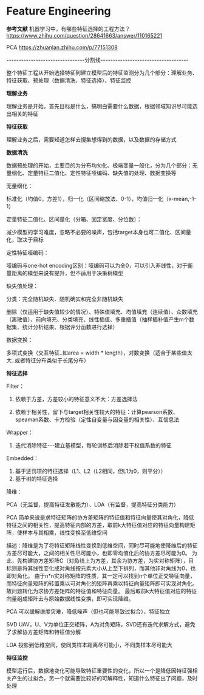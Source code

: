 # Feature Engineering

**参考文献**
机器学习中，有哪些特征选择的工程方法？ https://www.zhihu.com/question/28641663/answer/110165221

PCA https://zhuanlan.zhihu.com/p/77151308

--------------------------------分割线------------------------------------

整个特征工程从开始选择特征到建立模型后的特征监测分为几个部分：理解业务、特征获取、预处理（数据清洗、特征选择）、特征监控

**理解业务**

理解业务是开始，首先目标是什么，搞明白需要什么数据，根据领域知识尽可能选出相关的特征

**特征获取**

理解业务之后，需要知道怎样去搜集想得到的数据，以及数据的存储方式

**数据清洗**

数据预处理的开始，主要目的为分布均匀化、极端变量一般化，分为几个部分：无量纲化、定量特征二值化、定性特征哑编码、缺失值的处理、数据变换等

无量纲化：

标准化（均值0，方差1），归一化（区间缩放法、0-1），均值归一化（x-mean,-1-1）

定量特征二值化、区间量化（分箱、固定宽度、分位数）：

减少模型的学习难度，忽略不必要的噪声，包括target本身也可二值化、区间量化，取决于目标

定性特征哑编码：

哑编码与one-hot encoding区别：哑编码可以为全0，可以引入非线性，对于衡量距离的模型来说有提升，但不适用于决策树模型

缺失值处理：

分类：完全随机缺失、随机确实和完全非随机缺失

删除（仅适用于缺失值较少的情况）、特殊值填充、均值填充（连续值）、众数填充（离散值）、前向填充、分类填充、线性插值、多重插值（抽样插补值产生m个数据集、统计分析结果、根据评分函数进行选择）

数据变换：

多项式变换（交互特征..如area = width * length），对数变换（适合于某些值太大..或者特征分布类似于长尾分布）


**特征选择**

Filter：

1. 依赖于方差，方差较小的特征意义不大：方差选择法

2. 依赖于相关性，留下与target相关性较大的特征：计算pearson系数、speaman系数、卡方检验（定性自变量与因变量的相关性）、互信息法

Wrapper：

1. 迭代消除特征---建立基模型，每轮训练后消除若干权值系数的特征

Embedded：

1. 基于惩罚项的特征选择（L1、L2（L2相同，但L1为0，则平分））
2. 基于树的特征选择

降维：

PCA（无监督，提高特征发散能力）、LDA（有监督，提高特征分类能力）

PCA 简单来说是求特征矩阵的协方差矩阵的特征值和特征向量使其对角化，降低特征之间的相关性，提高特征内部的方差，取前k大特征值对应的特征向量构建矩阵，使样本与其相乘，线性变换至低维空间

描述：降维是为了将特征矩阵线性变换到低维空间，同时尽可能地使降维后的特征方差尽可能大，之间的相关性尽可能小，也即零均值化后的协方差尽可能为0。
为此，先构建协方差矩阵C（对角线上为方差，其余为协方差，为实对称矩阵），目标则是将其线性变化成对角线按元素大小从上至下排列，而其他非对角线为0，也即对角化。
由于n\*n实对称矩阵的性质，其一定可以找到n个单位正交特征向量，而特征向量矩阵的转置乘以可对角化的矩阵再乘以特征向量矩阵即可实现对角化。故问题转化为求协方差矩阵的特征值和特征向量。
最后取前k大特征值对应的特征向量组成矩阵去与原始数据线性变换，即可实现降维。

PCA 可以缓解维度灾难，降低噪声（但也可能导致过拟合），特征独立

SVD UAV，U、V为单位正交矩阵，A为对角矩阵，SVD还有迭代求解方式，避免了求解协方差矩阵和特征值分解

LDA 投影到低维空间，使同类样本距离尽可能小，不同类样本尽可能大

**特征监控**

模型运行后，数据地变化可能导致特征重要性的变化，所以一个是降低因特征强相关产生的过拟合，另一个就需要比较好的可解释性，知道什么特征出了问题，及时处理
